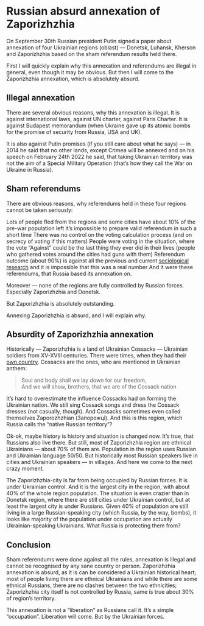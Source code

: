 # Russian absurd annexation of Zaporizhzhia

On September 30th Russian president Putin signed a paper about annexation of four Ukrainian regions (oblast) — Donetsk, Luhansk, Kherson and Zaporizhzhia based on the sham referendum results held there.

First I will quickly explain why this annexation and referendums are illegal in general, even though it may be obvious. 
But then I will come to the Zaporizhzhia annexation, which is absolutely absurd.

## Illegal annexation

There are several obvious reasons, why this annexation is illegal. 
It is against international laws, against UN charter, against Paris Charter. 
It is against Budapest memorandum (when Ukraine gave up its atomic bombs for the promise of security from Russia, USA and UK).

It is also against Putin promises (if you still care about what he says) — in 2014 he said that no other lands, except Crimea will be annexed and on his speech on February 24th 2022 he said, that taking Ukrainian territory was not the aim of a Special Military Operation (that’s how they call the War on Ukraine in Russia).

## Sham referendums

There are obvious reasons, why referendums held in these four regions cannot be taken seriously:

Lots of people fled from the regions and some cities have about 10% of the pre-war population left
It’s impossible to prepare valid referendum in such a short time
There was no control on the voting calculation process (and on secrecy of voting if this matters)
People were voting in the situation, where the vote “Against” could be the last thing they ever did in their lives (people who gathered votes around the cities had guns with them)
Referendum outcome (about 90%) is against all the previous and current [sociological research](https://www.kiis.com.ua/?lang=eng&cat=reports&id=1078) and it is impossible that this was a real number
And it were these referendums, that Russia based its annexation on.

Moreover — none of the regions are fully controlled by Russian forces. 
Especially Zaporizhzhia and Donetsk.

But Zaporizhzhia is absolutely outstanding.

Annexing Zaporizhzhia is absurd, and I will explain why.

## Absurdity of Zaporizhzhia annexation

Historically — Zaporizhzhia is a land of Ukrainian Cossacks — Ukrainian soldiers from XV-XVIII centuries. 
There were times, when they had their [own country](https://en.wikipedia.org/wiki/Zaporozhian_Sich). 
Cossacks are the ones, who are mentioned in Ukrainian anthem:

> Soul and body shall we lay down for our freedom,  
> And we will show, brothers, that we are of the Cossack nation

It’s hard to overestimate the influence Cossacks had on forming the Ukrainian nation. 
We still sing Cossack songs and dress the Cossack dresses (not casually, though). 
And Cossacks sometimes even called themselves Zaporozhzhian (Запорожці). 
And this is this region, which Russia calls the “native Russian territory”?

Ok-ok, maybe history is history and situation is changed now. 
It’s true, that Russians also live there. 
But still, most of Zaporizhzhia region are ethnical Ukrainians — about 70% of them are. 
Population in the region uses Russian and Ukrainian language 50/50. 
But historically most Russian speakers live in cities and Ukrainian speakers — in villages. 
And here we come to the next crazy moment.

The Zaporizhzhia-city is far from being occupied by Russian forces. 
It is under Ukrainian control. 
And it is the largest city in the region, with about 40% of the whole region population. 
The situation is even crazier than in Donetsk region, where there are still cities under Ukrainian control, but at least the largest city is under Russians. 
Given 40% of population are still living in a large Russian-speaking city (which Russia, by the way, bombs), it looks like majority of the population under occupation are actually Ukrainian-speaking Ukrainians. 
What Russia is protecting them from?

## Conclusion

Sham referendums were done against all the rules, annexation is illegal and cannot be recognised by any sane country or person. 
Zaporizhzhia annexation is absurd, as it is can be considered a Ukrainian historical heart; most of people living there are ethnical Ukrainians and while there are some ethnical Russians, there are no clashes between the two ethnicities; Zaporizhzhia city itself is not controlled by Russia, same is true about 30% of region’s territory.

This annexation is not a “liberation” as Russians call it. 
It’s a simple “occupation”. 
Liberation will come. 
But by the Ukrainian forces.

